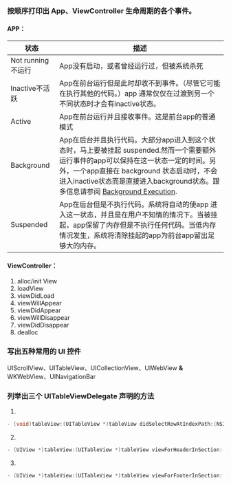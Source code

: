 ### 按顺序打印出 App、ViewController 生命周期的各个事件。

#### APP：

| 状态              | 描述                                                         |
| ----------------- | ------------------------------------------------------------ |
| Not running不运行 | App没有启动，或者曾经运行过，但被系统杀死                    |
| Inactive不活跃    | App在前台运行但是此时却收不到事件。（尽管它可能在执行其他的代码。）app 通常仅仅在过渡到另一个不同状态时才会有inactive状态。 |
| Active            | App在前台运行并且接收事件。这是前台app的普通模式             |
| Background        | App在后台并且执行代码。大部分app进入到这个状态时，马上要被挂起 suspended.然而一个需要额外运行事件的app可以保持在这一状态一定的时间。另外，一个app直接在 background 状态启动时，不会进入inactive状态而是直接进入background状态。跟多信息请参阅 [Background Execution](https://developer.apple.com/library/content/documentation/iPhone/Conceptual/iPhoneOSProgrammingGuide/BackgroundExecution/BackgroundExecution.html#//apple_ref/doc/uid/TP40007072-CH4-SW1). |
| Suspended         | App在后台但是不执行代码。系统将自动的使app 进入这一状态，并且是在用户不知情的情况下。当被挂起，app保留了内存但是不执行任何代码。当低内存情况发生，系统将清除挂起的app为前台app留出足够大的内存。 |

#### ViewController：

1. alloc/init View
2. loadView
3. viewDidLoad
4. viewWillAppear
5. viewDidAppear
6. viewWillDisappear
7. viewDidDisappear
8. dealloc

### 写出五种常用的 UI 控件

UIScrollView、UITableView、UICollectionView、UIWebView **&** WKWebView、UINavigationBar

### 列举出三个 UITableViewDelegate 声明的方法

1.

```objective-c
- (void)tableView:(UITableView *)tableView didSelectRowAtIndexPath:(NSIndexPath *)indexPath
```

2.

```objective-c
- (UIView *)tableView:(UITableView *)tableView viewForHeaderInSection:(NSInteger)section; 
```

3.

```objective-c
- (UIView *)tableView:(UITableView *)tableView viewForFooterInSection:(NSInteger)section;
```

